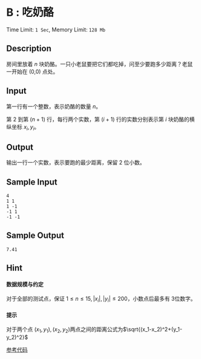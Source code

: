 # B : 吃奶酪

Time Limit: `1 Sec`,   Memory Limit: `128 Mb`

## Description

房间里放着 *n* 块奶酪。一只小老鼠要把它们都吃掉，问至少要跑多少距离？老鼠一开始在 (0,0) 点处。

## Input

第一行有一个整数，表示奶酪的数量 *n*。

第 2 到第 (*n* + 1) 行，每行两个实数，第 (*i* + 1) 行的实数分别表示第 *i* 块奶酪的横纵坐标 $x_i$, $y_i$。

## Output

输出一行一个实数，表示要跑的最少距离，保留 2 位小数。

## Sample Input

```
4
1 1
1 -1
-1 1
-1 -1
```

## Sample Output

```
7.41
```

## Hint

#### 数据规模与约定

对于全部的测试点，保证 $1 \leq n \leq15$, $|x_i|,|y_i|\leq200$，小数点后最多有 3位数字。

#### 提示

对于两个点 $(x_1,y_1)$, $(x_2,y_2)$两点之间的距离公式为$\sqrt{(x_1-x_2)^2+(y_1-y_2)^2}$

[参考代码](../Solution/B.cpp)
